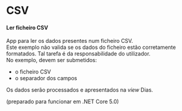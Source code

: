 # CSV
<h4>Ler ficheiro CSV</h4>
<p>
   App para ler os dados presentes num ficheiro CSV.<br />
   Este exemplo não valida se os dados do ficheiro estão corretamente formatados.
   Tal tarefa é da responsabilidade do utilizador.<br />
   No exemplo, devem ser submetidos:
   <ul>
      <li>o ficheiro CSV</li>
      <li>o separador dos campos</li>
   </ul>
   Os dados serão processados e apresentados na <i>view</i> Dias.
</p>


(preparado para funcionar em .NET Core 5.0)
